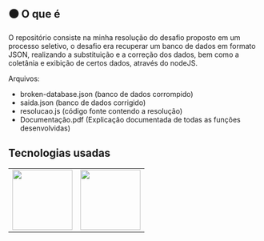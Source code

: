 ## ⚫ O que é

O repositório consiste na minha resolução do desafio proposto em um processo seletivo, o desafio  era recuperar um banco de dados em formato JSON, realizando a substituição e a correção dos dados, bem como a coletânia e exibição de certos dados, através do nodeJS.

Arquivos:
- broken-database.json (banco de dados corrompido)
- saida.json (banco de dados corrigido)
- resolucao.js (código fonte contendo a resolução)
- Documentação.pdf (Explicação documentada de todas as funções desenvolvidas)

## Tecnologias usadas 

<table>
  <tr>
    <td><img width=120 src="https://i.imgur.com/0cWlrCv.png"></td>
    <td><img width=120 src="https://i.imgur.com/oySG95b.png"></td>
   </tr>
</table>
